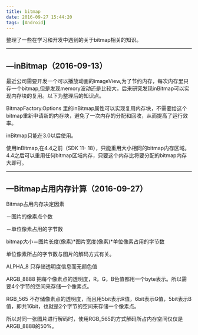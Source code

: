 ```yaml
---
title: bitmap
date: 2016-09-27 15:44:20
tags: [Android]
---
```

整理了一些在学习和开发中遇到的关于bitmap相关的知识。


---


—inBitmap（2016-09-13）
-----

最近公司需要开发一个可以播放动画的imageView,为了节约内存，每次内存里只存一个bitmap,但是发现memory波动还是比较大，后来研究发现inBitmap可以实现内存块的复用。以下为整理后的知识点。

BitmapFactory.Options 里的inBitmap属性可以实现复用内存块，不需要给这个bitmap重新申请新的内存块，避免了一次内存的分配和回收，从而提高了运行效率。


inBitmap只能在3.0以后使用。


使用inBitmap,在4.4之前（SDK 11- 18），只能重用大小相同的bitmap内存区域。4.4之后可以重用任何bitmap区域内存，只要这个内存比将要分配的bitmap内存大即可。

---


—Bitmap占用内存计算（2016-09-27）
-----


Bitmap占用内存决定因素

－图片的像素点个数

－单位像素占用的字节数

bitmap大小＝图片长度(像素)*图片宽度(像素)*单位像素占用的字节数


单位像素所占的字节数与图片的解码方式有关。


ALPHA_8 只存储透明度信息而无颜色值

ARGB_8888 把每个像素点的透明度，R，G，B色值都用一个byte表示。所以需要4个字节的空间来存储一个像素点。

RGB_565 不存储像素点的透明度，而且用5bit表示R值，6bit表示G值，5bit表示B值，即共16bit，也就是2个字节的空间来存储一个像素点。


所以对同一张图片进行解码时，使用RGB_565的方式解码所占内存空间仅仅是ARGB_8888的50%。
